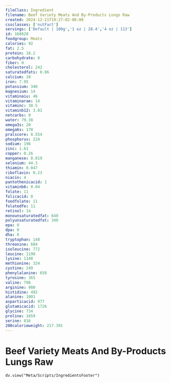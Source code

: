 ```yaml
---
fileClass: Ingredient
filename: Beef Variety Meats And By-Products Lungs Raw
created: 2024-12-21T19:27:02-06:00
cssclasses: ['nutFact']
servings: ['Default | 100g','1 oz | 28.4','4 oz | 113']
id: 168628
foodgroup: Meats
calories: 92
fat: 2.5
protein: 16.2
carbohydrate: 0
fiber: 0
cholesterol: 242
saturatedfats: 0.86
calcium: 10
iron: 7.95
potassium: 340
magnesium: 14
vitaminaiu: 46
vitaminarae: 14
vitaminc: 38.5
vitaminb12: 3.81
netcarbs: 0
water: 79.38
omega3s: 20
omega6s: 170
pralscore: 8.554
phosphorus: 224
sodium: 198
zinc: 1.61
copper: 0.26
manganese: 0.019
selenium: 44.3
thiamin: 0.047
riboflavin: 0.23
niacin: 4
pantothenicacid: 1
vitaminb6: 0.04
folate: 11
folicacid: 0
foodfolate: 11
folatedfe: 11
retinol: 14
monounsaturatedfat: 640
polyunsaturatedfat: 340
epa: 0
dpa: 0
dha: 0
tryptophan: 148
threonine: 604
isoleucine: 772
leucine: 1190
lysine: 1148
methionine: 324
cystine: 249
phenylalanine: 658
tyrosine: 365
valine: 798
arginine: 980
histidine: 492
alanine: 1001
asparticacid: 977
glutamicacid: 1726
glycine: 734
proline: 1659
serine: 816
200calorieweight: 217.391
---
```


# Beef Variety Meats And By-Products Lungs Raw

```dataviewjs
dv.view("Meta/Scripts/IngredientsFooter")
```